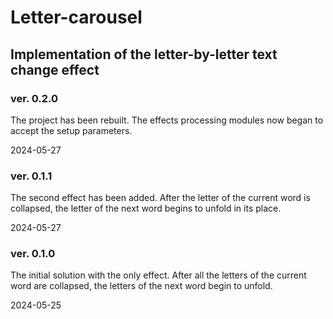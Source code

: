 # Letter-carousel
## Implementation of the letter-by-letter text change effect

### ver. 0.2.0
The project has been rebuilt.
The effects processing modules now began to accept the setup parameters.

2024-05-27

### ver. 0.1.1
The second effect has been added.
After the letter of the current word is collapsed, the letter of the next word begins to unfold in its place.

2024-05-27

### ver. 0.1.0
The initial solution with the only effect.
After all the letters of the current word are collapsed, the letters of the next word begin to unfold.

2024-05-25
